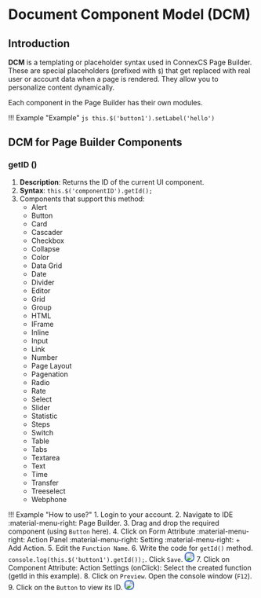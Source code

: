 # Document Component Model (DCM)

## Introduction

**DCM** is a templating or placeholder syntax used in ConnexCS Page Builder.
These are special placeholders (prefixed with `$`) that get replaced with real user or account data when a page is rendered.
They allow you to personalize content dynamically.

Each component in the Page Builder has their own modules.

!!! Example "Example"
    ```js
    this.$('button1').setLabel('hello')
    ```

## DCM for Page Builder Components

### getID ()

1. **Description**: Returns the ID of the current UI component.
2. **Syntax**: `this.$('componentID').getId();`
3. Components that support this method:
   + Alert
   + Button
   + Card
   + Cascader
   + Checkbox
   + Collapse
   + Color
   + Data Grid
   + Date
   + Divider
   + Editor
   + Grid
   + Group
   + HTML
   + IFrame
   + Inline
   + Input
   + Link
   + Number
   + Page Layout
   + Pagenation
   + Radio
   + Rate
   + Select
   + Slider
   + Statistic
   + Steps
   + Switch
   + Table
   + Tabs
   + Textarea
   + Text
   + Time
   + Transfer
   + Treeselect
   + Webphone

!!! Example "How to use?"
    1. Login to your account.
    2. Navigate to IDE :material-menu-right: Page Builder.
    3. Drag and drop the required component (using `Button` here).
    4. Click on Form Attribute :material-menu-right: Action Panel :material-menu-right: Setting :material-menu-right: + Add Action.
    5. Edit the `Function Name`.
    6. Write the code for `getId()` method. `console.log(this.$('button1').getId());`. Click `Save`. <img src= "/apps/img/getid.png" style="border: 2px solid #4472C4; border-radius: 8px;">
    7. Click on Component Attribute: Action Settings (onClick): Select the created function (getId in this example).
    8. Click on `Preview`. Open the console window (`F12`).
    9. Click on the `Button` to view its ID. <img src= "/apps/img/getid1.png" style="border: 2px solid #4472C4; border-radius: 8px;">